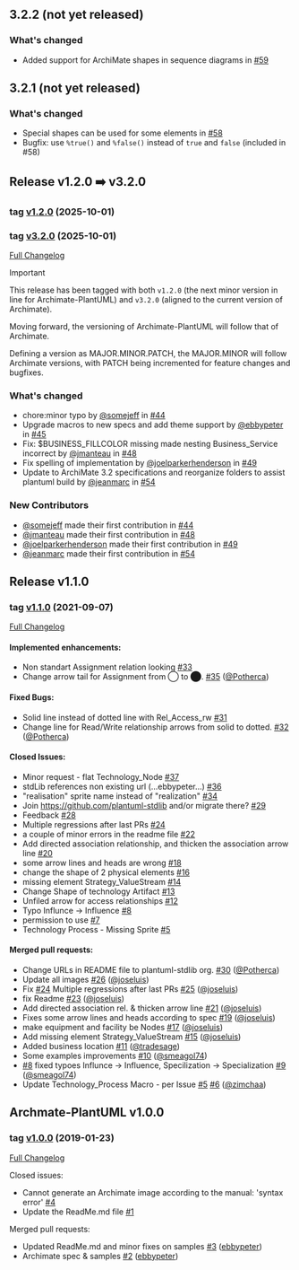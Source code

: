 ## 3.2.2 (not yet released)

### What's changed
* Added support for ArchiMate shapes in sequence diagrams in [#59](https://github.com/plantuml-stdlib/Archimate-PlantUML/pull/59)


## 3.2.1 (not yet released)

### What's changed
* Special shapes can be used for some elements in [#58](https://github.com/plantuml-stdlib/Archimate-PlantUML/pull/58)
* Bugfix: use `%true()` and `%false()` instead of `true` and `false` (included in #58)

## Release v1.2.0 ➡️ v3.2.0
### tag [v1.2.0](https://github.com/plantuml-stdlib/Archimate-PlantUML/tree/v1.2.0) (2025-10-01)
### tag [v3.2.0](https://github.com/plantuml-stdlib/Archimate-PlantUML/tree/v3.2.0) (2025-10-01)

[Full Changelog](https://github.com/plantuml-stdlib/Archimate-PlantUML/compare/v1.0.0...v3.2.0)

> [!IMPORTANT]
> This release has been tagged with both `v1.2.0` (the next minor version in line for Archimate-PlantUML) and `v3.2.0` (aligned to the current version of Archimate).
> 
> Moving forward, the versioning of Archimate-PlantUML will follow that of Archimate.
> 
> Defining a version as MAJOR.MINOR.PATCH, the MAJOR.MINOR will follow Archimate versions, with PATCH being incremented for feature changes and bugfixes.

### What's changed

* chore:minor typo by [@somejeff](https://github.com/somejeff) in [#44](https://github.com/plantuml-stdlib/Archimate-PlantUML/pull/44)
* Upgrade macros to new specs and add theme support by [@ebbypeter](https://github.com/ebbypeter) in [#45](https://github.com/plantuml-stdlib/Archimate-PlantUML/pull/45)
* Fix: $BUSINESS_FILLCOLOR missing made nesting Business_Service incorrect by [@jmanteau](https://github.com/jmanteau) in [#48](https://github.com/plantuml-stdlib/Archimate-PlantUML/pull/48)
* Fix spelling of implementation by [@joelparkerhenderson](https://github.com/joelparkerhenderson) in [#49](https://github.com/plantuml-stdlib/Archimate-PlantUML/pull/49)
* Update to ArchiMate 3.2 specifications and reorganize folders to assist plantuml build by [@jeanmarc](https://github.com/jeanmarc) in [#54](https://github.com/plantuml-stdlib/Archimate-PlantUML/pull/54)

### New Contributors
* [@somejeff](https://github.com/somejeff) made their first contribution in [#44](https://github.com/plantuml-stdlib/Archimate-PlantUML/pull/44)
* [@jmanteau](https://github.com/jmanteau) made their first contribution in [#48](https://github.com/plantuml-stdlib/Archimate-PlantUML/pull/48)
* [@joelparkerhenderson](https://github.com/joelparkerhenderson) made their first contribution in [#49](https://github.com/plantuml-stdlib/Archimate-PlantUML/pull/49)
* [@jeanmarc](https://github.com/jeanmarc) made their first contribution in [#54](https://github.com/plantuml-stdlib/Archimate-PlantUML/pull/54)


## Release v1.1.0
### tag [v1.1.0](https://github.com/plantuml-stdlib/Archimate-PlantUML/tree/v1.1.0) (2021-09-07)

[Full Changelog](https://github.com/plantuml-stdlib/Archimate-PlantUML/compare/v1.0.0...v1.1.0)

#### Implemented enhancements:
* Non standart Assignment relation looking [#33](https://github.com/plantuml-stdlib/Archimate-PlantUML/issues/33)
* Change arrow tail for Assignment from ◯ to ⬤. [#35](https://github.com/plantuml-stdlib/Archimate-PlantUML/pull/35) ([@Potherca](https://github.com/Potherca))

#### Fixed Bugs:
* Solid line instead of dotted line with Rel_Access_rw [#31](https://github.com/plantuml-stdlib/Archimate-PlantUML/issues/31)
* Change line for Read/Write relationship arrows from solid to dotted. [#32](https://github.com/plantuml-stdlib/Archimate-PlantUML/pull/32) ([@Potherca](https://github.com/Potherca))

#### Closed Issues:

* Minor request - flat Technology_Node [#37](https://github.com/plantuml-stdlib/Archimate-PlantUML/issues/37)
* stdLib references non existing url (...ebbypeter...) [#36](https://github.com/plantuml-stdlib/Archimate-PlantUML/issues/36)
* "realisation" sprite name instead of "realization" [#34](https://github.com/plantuml-stdlib/Archimate-PlantUML/issues/34)
* Join https://github.com/plantuml-stdlib and/or migrate there? [#29](https://github.com/plantuml-stdlib/Archimate-PlantUML/issues/29)
* Feedback [#28](https://github.com/plantuml-stdlib/Archimate-PlantUML/issues/28)
* Multiple regressions after last PRs [#24](https://github.com/plantuml-stdlib/Archimate-PlantUML/issues/24)
* a couple of minor errors in the readme file [#22](https://github.com/plantuml-stdlib/Archimate-PlantUML/issues/22)
* Add directed association relationship, and thicken the association arrow line [#20](https://github.com/plantuml-stdlib/Archimate-PlantUML/issues/20)
* some arrow lines and heads are wrong [#18](https://github.com/plantuml-stdlib/Archimate-PlantUML/issues/18)
* change the shape of 2 physical elements [#16](https://github.com/plantuml-stdlib/Archimate-PlantUML/issues/16)
* missing element Strategy_ValueStream [#14](https://github.com/plantuml-stdlib/Archimate-PlantUML/issues/14)
* Change Shape of technology Artifact [#13](https://github.com/plantuml-stdlib/Archimate-PlantUML/issues/13)
* Unfiled arrow for access relationships [#12](https://github.com/plantuml-stdlib/Archimate-PlantUML/issues/12)
* Typo Influnce -> Influence [#8](https://github.com/plantuml-stdlib/Archimate-PlantUML/issues/8)
* permission to use [#7](https://github.com/plantuml-stdlib/Archimate-PlantUML/issues/7)
* Technology Process - Missing Sprite [#5](https://github.com/plantuml-stdlib/Archimate-PlantUML/issues/5)
 
#### Merged pull requests:
* Change URLs in README file to plantuml-stdlib org. [#30](https://github.com/plantuml-stdlib/Archimate-PlantUML/pull/30) ([@Potherca](https://github.com/Potherca))
* Update all images [#26](https://github.com/plantuml-stdlib/Archimate-PlantUML/pull/26) ([@joseluis](https://github.com/joseluis))
* Fix [#24](https://github.com/plantuml-stdlib/Archimate-PlantUML/issues/24) Multiple regressions after last PRs [#25](https://github.com/plantuml-stdlib/Archimate-PlantUML/pull/25) ([@joseluis](https://github.com/joseluis))
* fix Readme [#23](https://github.com/plantuml-stdlib/Archimate-PlantUML/pull/23) ([@joseluis](https://github.com/joseluis))
* Add directed association rel. & thicken arrow line [#21](https://github.com/plantuml-stdlib/Archimate-PlantUML/pull/21) ([@joseluis](https://github.com/joseluis))
* Fixes some arrow lines and heads according to spec [#19](https://github.com/plantuml-stdlib/Archimate-PlantUML/pull/19) ([@joseluis](https://github.com/joseluis))
* make equipment and facility be Nodes [#17](https://github.com/plantuml-stdlib/Archimate-PlantUML/pull/17) ([@joseluis](https://github.com/joseluis))
* Add missing element Strategy_ValueStream [#15](https://github.com/plantuml-stdlib/Archimate-PlantUML/pull/15) ([@joseluis](https://github.com/joseluis))
* Added business location [#11](https://github.com/plantuml-stdlib/Archimate-PlantUML/pull/11) ([@tradesage](https://github.com/tradesage))
* Some examples improvements [#10](https://github.com/plantuml-stdlib/Archimate-PlantUML/pull/10) ([@smeagol74](https://github.com/smeagol74))
* [#8](https://github.com/plantuml-stdlib/Archimate-PlantUML/issues/8) fixed typoes Influnce -> Influence, Specilization -> Specialization [#9](https://github.com/plantuml-stdlib/Archimate-PlantUML/pull/9) ([@smeagol74](https://github.com/smeagol74))
* Update Technology_Process Macro - per Issue [#5](https://github.com/plantuml-stdlib/Archimate-PlantUML/issues/5) [#6](https://github.com/plantuml-stdlib/Archimate-PlantUML/pull/6) ([@zimchaa](https://github.com/zimchaa))

## Archmate-PlantUML v1.0.0
### tag [v1.0.0](https://github.com/plantuml-stdlib/Archimate-PlantUML/tree/v1.0.0) (2019-01-23)

[Full Changelog](https://github.com/plantuml-stdlib/Archimate-PlantUML/compare/53432f0cf64fd015c226b8082807fcd37c18cc8a...v1.0.0)

Closed issues:

* Cannot generate an Archimate image according to the manual: 'syntax error' [#4](https://github.com/plantuml-stdlib/Archimate-PlantUML/issues/4)
* Update the ReadMe.md file [#1](https://github.com/plantuml-stdlib/Archimate-PlantUML/issues/1)

Merged pull requests:
* Updated ReadMe.md and minor fixes on samples [#3](https://github.com/plantuml-stdlib/Archimate-PlantUML/issues/3) ([ebbypeter](https://github.com/ebbypeter))
* Archimate spec & samples [#2](https://github.com/plantuml-stdlib/Archimate-PlantUML/issues/2) ([ebbypeter](https://github.com/ebbypeter))
